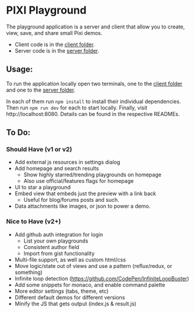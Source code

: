 # PIXI Playground

The playground application is a server and client that allow you to create, view, save,
and share small Pixi demos.

- Client code is in the [client folder][cf].
- Server code is in the [server folder][sf].

## Usage:

To run the application locally open two terminals, one to the [client folder][cf] and one to the [server folder][sf].

In each of them run `npm install` to install their individual dependencies. Then run `npm run dev` for each to start
locally. Finally, visit http://localhost:8080. Details can be found in the respective READMEs.

[cf]: client/
[sf]: server/

## To Do:

### Should Have (v1 or v2)

- Add external js resources in settings dialog
- Add homepage and search results
    * Show highly starred/trending playgrounds on homepage
    * Also use official/features flags for homepage
- UI to star a playground
- Embed view that embeds just the preview with a link back
    * Useful for blog/forums posts and such.
- Data attachments like images, or json to power a demo.

### Nice to Have (v2+)

- Add github auth integration for login
    * List your own playgrounds
    * Consistent author field
    * Import from gist functionality
- Multi-file support, as well as custom html/css
- Move logic/state out of views and use a pattern (reflux/redux, or something)
- Infinite loop detection (https://github.com/CodePen/InfiniteLoopBuster)
- Add some snippets for monaco, and enable command palette
- More editor settings (tabs, theme, etc)
- Different default demos for different versions
- Minify the JS that gets output (index.js & result.js)
